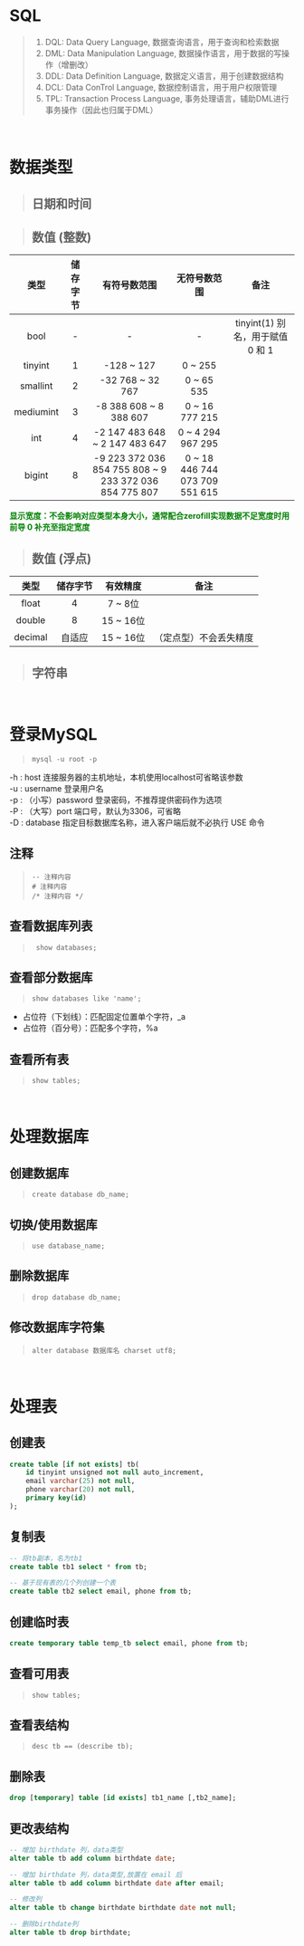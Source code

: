# SQL
> 1. DQL: Data Query Language, 数据查询语言，用于查询和检索数据 
> 2. DML: Data Manipulation Language, 数据操作语言，用于数据的写操作（增删改）
> 3. DDL: Data Definition Language, 数据定义语言，用于创建数据结构
> 4. DCL: Data ConTrol Language, 数据控制语言，用于用户权限管理
> 5. TPL: Transaction Process Language, 事务处理语言，辅助DML进行事务操作（因此也归属于DML）

<br/>

# 数据类型
> ## 日期和时间

> ## 数值 (整数)  
|类型|储存字节|有符号数范围|无符号数范围|备注|
|:-:|:-:|:-:|:-:|:-:|
|bool|-|-|-|tinyint(1) 别名，用于赋值 0 和 1|
|tinyint|1|-128 ~ 127|0 ~ 255|
|smallint|2|-32 768 ~ 32 767|0 ~ 65 535|
|mediumint|3|-8 388 608 ~ 8 388 607|0 ~ 16 777 215
|int|4|-2 147 483 648 ~ 2 147 483 647|0 ~ 4 294 967 295|
|bigint|8|-9 223 372 036 854 755 808 ~ 9 233 372 036 854 775 807|0 ~ 18 446 744 073 709 551 615|

**<p style="color:green">显示宽度：不会影响对应类型本身大小，通常配合zerofill实现数据不足宽度时用前导 0 补充至指定宽度</p>**

> ## 数值 (浮点)
|类型|储存字节|有效精度|备注|
|:-:|:-:|:-:|:-:|
|float|4|7 ~ 8位|
|double|8|15 ~ 16位|
|decimal|自适应|15 ~ 16位|（定点型）不会丢失精度

> ## 字符串



<br/>

# 登录MySQL
> `mysql -u root -p`

-h : host 连接服务器的主机地址，本机使用localhost可省略该参数  
-u : username 登录用户名  
-p : （小写）password 登录密码，不推荐提供密码作为选项  
-P : （大写）port 端口号，默认为3306，可省略  
-D : database 指定目标数据库名称，进入客户端后就不必执行 USE 命令  


## 注释
> `-- 注释内容`  
`# 注释内容`  
`/* 注释内容 */`


## 查看数据库列表
> ` show databases;`


## 查看部分数据库
> `show databases like 'name';`

* 占位符（下划线）：匹配固定位置单个字符，_a
* 占位符（百分号）：匹配多个字符，%a


## 查看所有表
> `show tables;`

<br/>

# 处理数据库

## 创建数据库
> `create database db_name;`

## 切换/使用数据库
> `use database_name;`

## 删除数据库
> `drop database db_name;`

## 修改数据库字符集
> `alter database 数据库名 charset utf8;`

<br/>

# 处理表

## 创建表
```sql
create table [if not exists] tb(
    id tinyint unsigned not null auto_increment,
    email varchar(25) not null,
    phone varchar(20) not null,
    primary key(id)
);
```

## 复制表
```sql
-- 将tb副本，名为tb1
create table tb1 select * from tb;

-- 基于现有表的几个列创建一个表
create table tb2 select email, phone from tb;
```

## 创建临时表
```sql
create temporary table temp_tb select email, phone from tb;
```

## 查看可用表
> `show tables;`

## 查看表结构
> `desc tb == (describe tb);`

## 删除表
```sql
drop [temporary] table [id exists] tb1_name [,tb2_name];
```

## 更改表结构
```sql
-- 增加 birthdate 列，data类型
alter table tb add column birthdate date;

-- 增加 birthdate 列，data类型,放置在 email 后
alter table tb add column birthdate date after email;

-- 修改列
alter table tb change birthdate birthdate date not null;

-- 删除birthdate列
alter table tb drop birthdate;
```